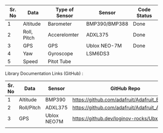 

| Sr. No | Data        | Type of Sensor | Sensor        | Code Status |
| ------ | ----------- | -------------- | ------------- | ----------- |
| 1      | Altitude    | Barometer      | BMP390/BMP388 | Done        |
| 2      | Roll, Pitch | Accerelomter   | ADXL375       | Done        |
| 3      | GPS         | GPS            | Ublox NEO-7M  | Done        |
| 4      | Yaw         | Gyroscope      | LSM6DS3       |             |
| 5      | Speed       | Pitot Tube     |               |             |


Library Documentation Links (GitHub) :

| Sr. No | Data       | Sensor      | GitHub Repo                                  |
| ------ | ---------- | ----------- | -------------------------------------------- |
| 1      | Altitude   | BMP390      | https://github.com/adafruit/Adafruit_BMP3XX  |
| 2      | Roll/Pitch | ADXL375     | https://github.com/adafruit/Adafruit_ADXL375 |
| 3      | GPS        | Ublox NEO7M | https://github.dev/loginov-rocks/UbxGps      |
|        |            |             |                                              |